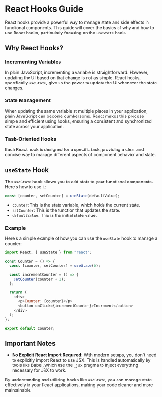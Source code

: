 # React Hooks Guide

React hooks provide a powerful way to manage state and side effects in functional components. This guide will cover the basics of why and how to use React hooks, particularly focusing on the `useState` hook.

## Why React Hooks?

### Incrementing Variables

In plain JavaScript, incrementing a variable is straightforward. However, updating the UI based on that change is not as simple. React hooks, specifically `useState`, give us the power to update the UI whenever the state changes.

### State Management

When updating the same variable at multiple places in your application, plain JavaScript can become cumbersome. React makes this process simple and efficient using hooks, ensuring a consistent and synchronized state across your application.

### Task-Oriented Hooks

Each React hook is designed for a specific task, providing a clear and concise way to manage different aspects of component behavior and state.

## `useState` Hook

The `useState` hook allows you to add state to your functional components. Here's how to use it:

```javascript
const [counter, setCounter] = useState(defaultValue);
```

- `counter`: This is the state variable, which holds the current state.
- `setCounter`: This is the function that updates the state.
- `defaultValue`: This is the initial state value.

### Example

Here's a simple example of how you can use the `useState` hook to manage a counter:

```javascript
import React, { useState } from "react";

const Counter = () => {
  const [counter, setCounter] = useState(0);

  const incrementCounter = () => {
    setCounter(counter + 1);
  };

  return (
    <div>
      <p>Counter: {counter}</p>
      <button onClick={incrementCounter}>Increment</button>
    </div>
  );
};

export default Counter;
```

## Important Notes

- **No Explicit React Import Required**: With modern setups, you don't need to explicitly import React to use JSX. This is handled automatically by tools like Babel, which use the `_jsx` pragma to inject everything necessary for JSX to work.

By understanding and utilizing hooks like `useState`, you can manage state effectively in your React applications, making your code cleaner and more maintainable.
